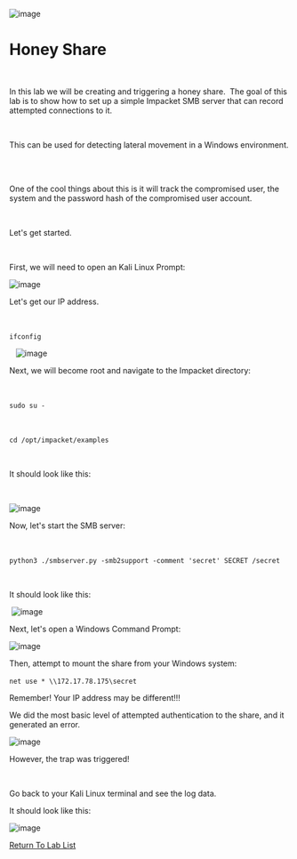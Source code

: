 ![image](https://github.com/user-attachments/assets/068fae26-6e8f-402f-ad69-63a4e6a1f59e)
 

# Honey Share 

  

In this lab we will be creating and triggering a honey share.  The goal of this lab is to show how to set up a simple Impacket SMB server that can record attempted connections to it. 

  

This can be used for detecting lateral movement in a Windows environment.  

  

One of the cool things about this is it will track the compromised user, the system and the password hash of the compromised user account. 

  

Let's get started. 

  



First, we will need to open an Kali Linux Prompt: 

![image](https://github.com/user-attachments/assets/4890f6f1-bea0-4419-a588-3e6594c9118f)



Let's get our IP address. 

  

`ifconfig` 

  
![image](https://github.com/user-attachments/assets/aed53ef8-6796-4897-ba51-c1a4a09f1b24)

Next, we will become root and navigate to the Impacket directory: 

  

`sudo su -` 

  

`cd /opt/impacket/examples` 

  

It should look like this: 

  

![image](https://github.com/user-attachments/assets/e5cbc8eb-b3a8-4fe6-84c2-569e6fed013c)


Now, let's start the SMB server: 

  

`python3 ./smbserver.py -smb2support -comment 'secret' SECRET /secret` 

  

It should look like this: 

 ![image](https://github.com/user-attachments/assets/d1268c27-a141-4a95-96ce-a9482d4b3e56)
 


Next, let's open a Windows Command Prompt: 

![image](https://github.com/user-attachments/assets/0ccc949d-32c3-4d7b-bb18-1bb39ee36dfc)
  


Then, attempt to mount the share from your Windows system: 


`net use * \\172.17.78.175\secret` 

Remember!  Your IP address may be different!!! 
  

We did the most basic level of attempted authentication to the share, and it generated an error.  

![image](https://github.com/user-attachments/assets/8d861109-cd62-4231-946a-98f2284466a6)


However, the trap was triggered! 

  

Go back to your Kali Linux terminal and see the log data. 


It should look like this: 

![image](https://github.com/user-attachments/assets/4b3291a4-fbd1-49a6-968f-f72caefc403a)

[Return To Lab List](https://github.com/strandjs/IntroLabs/blob/master/IntroClassFiles/navigation.md)


  

 

  

 

 

